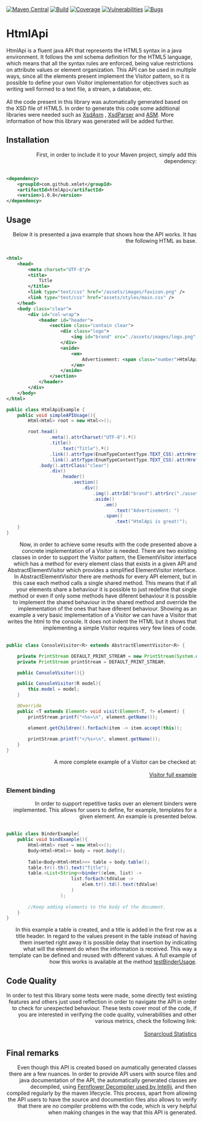 [![Maven Central](https://img.shields.io/maven-central/v/com.github.xmlet/htmlApi.svg)](https://search.maven.org/#artifactdetails%7Ccom.github.xmlet%7ChtmlApi%7C1.0.6%7Cjar)
[![Build](https://sonarcloud.io/api/project_badges/measure?project=com.github.xmlet%3AhtmlApiTest&metric=alert_status)](https://sonarcloud.io/dashboard?id=com.github.xmlet%3AhtmlApiTest)
[![Coverage](https://sonarcloud.io/api/badges/measure?key=com.github.xmlet%3AhtmlApiTest&metric=coverage)](https://sonarcloud.io/component_measures/domain/Coverage?id=com.github.xmlet%3AhtmlApiTest)
[![Vulnerabilities](https://sonarcloud.io/api/badges/measure?key=com.github.xmlet%3AhtmlApiTest&metric=vulnerabilities)](https://sonarcloud.io/dashboard?id=com.github.xmlet%3AhtmlApiTest)
[![Bugs](https://sonarcloud.io/api/badges/measure?key=com.github.xmlet%3AhtmlApiTest&metric=bugs)](https://sonarcloud.io/dashboard?id=com.github.xmlet%3AhtmlApiTest)

# HtmlApi

<div style="align:justify"> 
    HtmlApi is a fluent java API that represents the HTML5 syntax in a java environment. It follows the xml schema 
    definition for the HTML5 language, which means that all the syntax rules are enforced, being value restrictions on 
    attribute values or element organization. This API can be used in multiple ways, since all the elements present 
    implement the Visitor pattern, so it is possible to define your own Visitor implementation for objectives such as 
    writing well formed to a text file, a stream, a database, etc.   
    <br />
    <br />
    All the code present in this library was automatically generated based on the XSD file of HTML5. In order to 
    generate this code some additional libraries were needed such as <a href="https://github.com/xmlet/XsdAsm">XsdAsm</a>
    , <a href="https://github.com/xmlet/XsdParser">XsdParser</a> and <a href="http://asm.ow2.org/">ASM</a>. 
    More information of how this library was generated will be added further.
</div>

## Installation

<div style="text-align:right"> 
    First, in order to include it to your Maven project, simply add this dependency:
    <br />
    <br />
</div>

```xml
<dependency>
    <groupId>com.github.xmlet</groupId>
    <artifactId>htmlApi</artifactId>
    <version>1.0.8</version>
</dependency>
``` 

## Usage

<div style="text-align:right"> 
    Below it is presented a java example that shows how the API works. It has the following HTML as base.
    <br />
    <br />
</div>

```xml
<html>
    <head>
        <meta charset="UTF-8"/>
        <title>
            Title
        </title>
        <link type="text/css" href="/assets/images/favicon.png" />
        <link type="text/css" href="assets/styles/main.css" />
    </head>
    <body class="clear">
        <div id="col-wrap">
            <header id="header">
                <section class="contain clear">
                    <div class="logo">
                        <img id="brand" src="./assets/images/logo.png" />
                    </div>
                    <aside>
                        <em>
                            Advertisement: <span class="number">HtmlApi is great!</span>
                        </em>
                    </aside>
                </section>
            </header>
        </div>
    </body>
</html>
```

```java
public class HtmlApiExample {
    public void simpleAPIUsage(){
        Html<Html> root = new Html<>();

        root.head()
                .meta().attrCharset("UTF-8").º()
                .title()
                    .text("Title").º()
                .link().attrType(EnumTypeContentType.TEXT_CSS).attrHref("/assets/images/favicon.png").º()
                .link().attrType(EnumTypeContentType.TEXT_CSS).attrHref("/assets/styles/main.css").º().º()
            .body().attrClass("clear")
                .div()
                    .header()
                        .section()
                            .div()
                                .img().attrId("brand").attrSrc("./assets/images/logo.png").º()
                                .aside()
                                    .em()
                                        .text("Advertisement: ")
                                    .span()
                                        .text("HtmlApi is great!");
    }
}
```

<div style="text-align:right"> 
    Now, in order to achieve some results with the code presented above a concrete implementation of a Visitor is needed.
    There are two existing classes in order to support the Visitor pattern, the ElementVisitor interface which has a method
    for every element class that exists in a given API and AbstractElementVisitor which provides a simplified ElementVisitor
    interface. In AbstractElementVisitor there are methods for every API element, but in this case each method calls a single
    shared method. This means that if all your elements share a behaviour it is possible to just redefine that single method
    or even if only some methods have diferent behaviour it is possible to implement the shared behaviour in the shared method
    and override the implementation of the ones that have diferent behaviour.
    Showing as an example a very basic implementation of a Visitor we can have a Visitor that writes the html to the 
    console. It does not indent the HTML but it shows that implementing a simple Visitor requires very few lines of code.
    <br />
    <br />   
</div>

```java
public class ConsoleVisitor<R> extends AbstractElementVisitor<R> {

    private PrintStream DEFAULT_PRINT_STREAM = new PrintStream(System.out);
    private PrintStream printStream = DEFAULT_PRINT_STREAM;

    public ConsoleVisitor(){}

    public ConsoleVisitor(R model){
        this.model = model;
    }

    @Override
    public <T extends Element> void visit(Element<T, ?> element) {
        printStream.printf("<%s>\n", element.getName());

        element.getChildren().forEach(item -> item.accept(this));
    
        printStream.printf("</%s>\n", element.getName());
    }
}
```

<div style="text-align:right">
    A more complete example of a Visitor can be checked at:
    <br />
    <br />
    <a href="https://github.com/xmlet/HtmlApiTest/blob/master/src/test/java/org/xmlet/htmlapitest/Utils/CustomVisitor.java">Visitor full example</a>
</div>

### Element binding

<div style="text-align:right">
    In order to support repetitive tasks over an element binders were implemented. This allows for users to define, 
    for example, templates for a given element. An example is presented below.
    <br />
    <br />
</div>

````java
public class BinderExample{
    public void bindExample(){
        Html<Html> root = new Html<>();
        Body<Html<Html>> body = root.body();
        
        Table<Body<Html<Html>>> table = body.table();
        table.tr().th().text("Title");
        table.<List<String>>binder((elem, list) ->
                        list.forEach(tdValue ->
                            elem.tr().td().text(tdValue)
                        )
                    );
        
        //Keep adding elements to the body of the document.
    }
}
````

<div style="text-align:right">
    In this example a table is created, and a title is added in the first row as a title header. In regard to the values 
    present in the table instead of having them inserted right away it is possible delay that insertion by indicating 
    what will the element do when the information is received. This way a template can be defined and reused with 
    different values. A full example of how this works is available at the method <a href="https://github.com/xmlet/HtmlApiTest/blob/master/src/test/java/org/xmlet/htmlapitest/HtmlApiTest.java">testBinderUsage</a>.
</div>

## Code Quality

<div style="text-align:right"> 
    In order to test this library some tests were made, some directly test existing features and others just used 
    reflection in order to navigate the API in order to check for unexpected behaviour. These tests cover most of the 
    code, if you are interested in verifying the code quality, vulnerabilities and other various metrics, 
    check the following link:
    <br />
    <br />
    <a href="https://sonarcloud.io/dashboard?id=com.github.xmlet%3AhtmlApiTest">Sonarcloud Statistics</a>
</div>
  
## Final remarks

<div style="text-align:right"> 
    Even though this API is created based on aumatically generated classes there are a few nuances. In order to provide 
    API users with source files and java documentation of the API, the automatically generated classes are decompiled, 
    using <a href="https://mvnrepository.com/artifact/org.jboss.windup.decompiler/decompiler-fernflower/4.0.0.Final">Fernflower Decompiler used by Intellij</a>, 
    and then compiled regularly by the maven lifecycle. This process, apart from allowing the API users to have the 
    source and documention files also allows to verify that there are no compiler problems with the code, which is very 
    helpful when making changes in the way that this API is generated.
</div>
